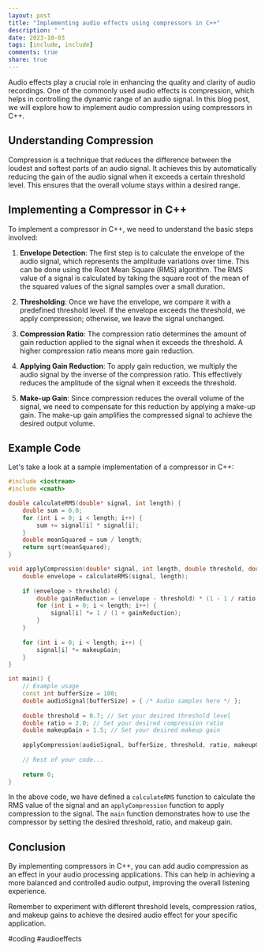 ```yaml
---
layout: post
title: "Implementing audio effects using compressors in C++"
description: " "
date: 2023-10-03
tags: [include, include]
comments: true
share: true
---
```


Audio effects play a crucial role in enhancing the quality and clarity of audio recordings. One of the commonly used audio effects is compression, which helps in controlling the dynamic range of an audio signal. In this blog post, we will explore how to implement audio compression using compressors in C++.

## Understanding Compression

Compression is a technique that reduces the difference between the loudest and softest parts of an audio signal. It achieves this by automatically reducing the gain of the audio signal when it exceeds a certain threshold level. This ensures that the overall volume stays within a desired range.

## Implementing a Compressor in C++

To implement a compressor in C++, we need to understand the basic steps involved:

1. **Envelope Detection**: The first step is to calculate the envelope of the audio signal, which represents the amplitude variations over time. This can be done using the Root Mean Square (RMS) algorithm. The RMS value of a signal is calculated by taking the square root of the mean of the squared values of the signal samples over a small duration.

2. **Thresholding**: Once we have the envelope, we compare it with a predefined threshold level. If the envelope exceeds the threshold, we apply compression; otherwise, we leave the signal unchanged.

3. **Compression Ratio**: The compression ratio determines the amount of gain reduction applied to the signal when it exceeds the threshold. A higher compression ratio means more gain reduction.

4. **Applying Gain Reduction**: To apply gain reduction, we multiply the audio signal by the inverse of the compression ratio. This effectively reduces the amplitude of the signal when it exceeds the threshold.

5. **Make-up Gain**: Since compression reduces the overall volume of the signal, we need to compensate for this reduction by applying a make-up gain. The make-up gain amplifies the compressed signal to achieve the desired output volume.

## Example Code

Let's take a look at a sample implementation of a compressor in C++:

```cpp
#include <iostream>
#include <cmath>

double calculateRMS(double* signal, int length) {
    double sum = 0.0;
    for (int i = 0; i < length; i++) {
        sum += signal[i] * signal[i];
    }
    double meanSquared = sum / length;
    return sqrt(meanSquared);
}

void applyCompression(double* signal, int length, double threshold, double ratio, double makeupGain) {
    double envelope = calculateRMS(signal, length);
    
    if (envelope > threshold) {
        double gainReduction = (envelope - threshold) * (1 - 1 / ratio);
        for (int i = 0; i < length; i++) {
            signal[i] *= 1 / (1 + gainReduction);
        }
    }
    
    for (int i = 0; i < length; i++) {
        signal[i] *= makeupGain;
    }
}

int main() {
    // Example usage
    const int bufferSize = 100;
    double audioSignal[bufferSize] = { /* Audio samples here */ };
    
    double threshold = 0.7; // Set your desired threshold level
    double ratio = 2.0; // Set your desired compression ratio
    double makeupGain = 1.5; // Set your desired makeup gain
    
    applyCompression(audioSignal, bufferSize, threshold, ratio, makeupGain);
    
    // Rest of your code...
    
    return 0;
}
```

In the above code, we have defined a `calculateRMS` function to calculate the RMS value of the signal and an `applyCompression` function to apply compression to the signal. The `main` function demonstrates how to use the compressor by setting the desired threshold, ratio, and makeup gain.

## Conclusion


By implementing compressors in C++, you can add audio compression as an effect in your audio processing applications. This can help in achieving a more balanced and controlled audio output, improving the overall listening experience.

Remember to experiment with different threshold levels, compression ratios, and makeup gains to achieve the desired audio effect for your specific application.

#coding #audioeffects